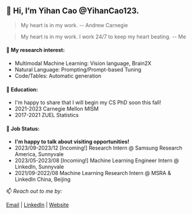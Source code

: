 ## 👋 Hi, I’m Yihan Cao @YihanCao123.
> My heart is in my work. -- Andrew Carnegie

> My heart is in my work. I work 24/7 to keep my heart beating. -- Me
#### 👀 My research interest:
- Multimodal Machine Learning: Vision language, Brain2X
- Natural Language: Prompting/Prompt-based Tuning
- Code/Tables: Automatic generation
#### 🌱 Education:
- I'm happy to share that I will begin my CS PhD soon this fall!
- 2021-2023 Carnegie Mellon MISM
- 2017-2021 ZUEL Statistics
#### 💼 Job Status:
- **I'm happy to talk about visiting opportunities!**
- 2023/09-2023/12 [Incoming!] Research Intern @ Samsung Research America, Sunnyvale
- 2023/05-2023/08 [Incoming!] Machine Learning Engineer Intern @ LinkedIn, Sunnyvale
- 2021/09-2022/08 Machine Learning Research Intern @ MSRA & LinkedIn China, Beijing

 📫 *Reach out to me by:*
 
 [Email](yihancao201@gmail.com) | [LinkedIn](https://www.linkedin.com/in/yihancao1999/) | [Website](https://nekoneko20.github.io/)

<!---
YihanCao123/YihanCao123 is a ✨ special ✨ repository because its `README.md` (this file) appears on your GitHub profile.
You can click the Preview link to take a look at your changes.
--->
